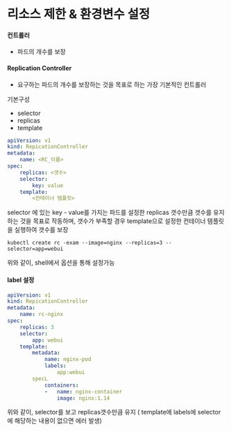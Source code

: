 # 리소스 제한 & 환경변수 설정



#### 컨트롤러

- 파드의 개수를 보장



#### Replication Controller

- 요구하는 파드의 개수를 보장하는 것을 목표로 하는 가장 기본적인 컨트롤러

기본구성

- selector
- replicas
- template

```yaml
apiVersion: v1
kind: RepicationController
metadata:
	name: <RC_이름>
spec:
	replicas: <갯수>
	selector:
		key: value
	template:
		<컨테이너 템플릿>
```

selector 에 있는  key - value를 가지는 파드를 설정한 replicas 갯수만큼 갯수를 유지하는 것을 목표로 작동하며, 갯수가 부족할 경우 template으로 설정한 컨테이너 템플릿을 실행하여 갯수를 보장



```shell
kubectl create rc -exam --image=nginx --replicas=3 --selector=app=webui
```

위와 같이, shell에서 옵션을 통해 설정가능



#### label 설정

```yaml
apiVersion: v1
kind: RepicationController
metadata:
	name: rc-nginx
spec:
	replicas: 3
	selector:
		app: webui
	template:
		metadata:
			name: nginx-pod
			labels:
				app:webui
		specL
			containers:
			-	name: nginx-container
				image: nginx:1.14
```

위와 같이, selector를 보고 replicas갯수만큼 유지 ( template에 labels에 selector에 해당하는 내용이 없으면 에러 발생)

